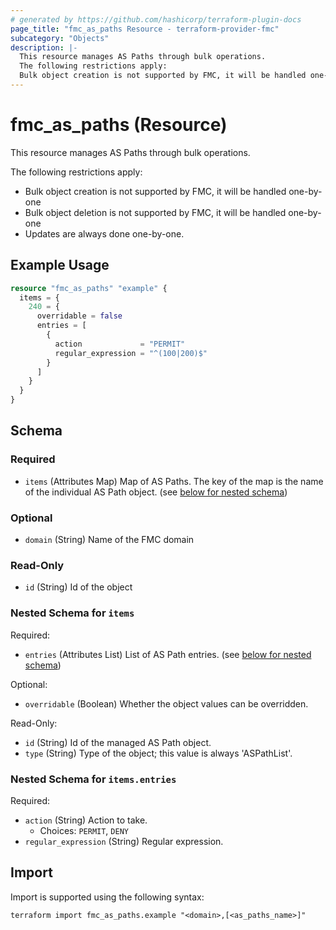 ```yaml
---
# generated by https://github.com/hashicorp/terraform-plugin-docs
page_title: "fmc_as_paths Resource - terraform-provider-fmc"
subcategory: "Objects"
description: |-
  This resource manages AS Paths through bulk operations.
  The following restrictions apply:
  Bulk object creation is not supported by FMC, it will be handled one-by-oneBulk object deletion is not supported by FMC, it will be handled one-by-oneUpdates are always done one-by-one.
---
```


# fmc_as_paths (Resource)

This resource manages AS Paths through bulk operations.

The following restrictions apply:
  - Bulk object creation is not supported by FMC, it will be handled one-by-one
  - Bulk object deletion is not supported by FMC, it will be handled one-by-one
  - Updates are always done one-by-one.

## Example Usage

```terraform
resource "fmc_as_paths" "example" {
  items = {
    240 = {
      overridable = false
      entries = [
        {
          action             = "PERMIT"
          regular_expression = "^(100|200)$"
        }
      ]
    }
  }
}
```

<!-- schema generated by tfplugindocs -->
## Schema

### Required

- `items` (Attributes Map) Map of AS Paths. The key of the map is the name of the individual AS Path object. (see [below for nested schema](#nestedatt--items))

### Optional

- `domain` (String) Name of the FMC domain

### Read-Only

- `id` (String) Id of the object

<a id="nestedatt--items"></a>
### Nested Schema for `items`

Required:

- `entries` (Attributes List) List of AS Path entries. (see [below for nested schema](#nestedatt--items--entries))

Optional:

- `overridable` (Boolean) Whether the object values can be overridden.

Read-Only:

- `id` (String) Id of the managed AS Path object.
- `type` (String) Type of the object; this value is always 'ASPathList'.

<a id="nestedatt--items--entries"></a>
### Nested Schema for `items.entries`

Required:

- `action` (String) Action to take.
  - Choices: `PERMIT`, `DENY`
- `regular_expression` (String) Regular expression.

## Import

Import is supported using the following syntax:

```shell
terraform import fmc_as_paths.example "<domain>,[<as_paths_name>]"
```
